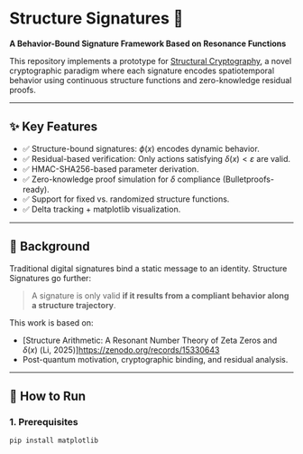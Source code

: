 # Structure Signatures 🔐

**A Behavior-Bound Signature Framework Based on Resonance Functions**

This repository implements a prototype for [Structural Cryptography](https://zenodo.org/record/15258503), a novel cryptographic paradigm where each signature encodes spatiotemporal behavior using continuous structure functions and zero-knowledge residual proofs.

---

## ✨ Key Features

- ✅ Structure-bound signatures: $\phi(x)$ encodes dynamic behavior.
- ✅ Residual-based verification: Only actions satisfying $\delta(x) < \varepsilon$ are valid.
- ✅ HMAC-SHA256-based parameter derivation.
- ✅ Zero-knowledge proof simulation for $\delta$ compliance (Bulletproofs-ready).
- ✅ Support for fixed vs. randomized structure functions.
- ✅ Delta tracking + matplotlib visualization.

---

## 🧠 Background

Traditional digital signatures bind a static message to an identity. Structure Signatures go further:

> A signature is only valid **if it results from a compliant behavior along a structure trajectory**.

This work is based on:

- [Structure Arithmetic: A Resonant Number Theory of Zeta Zeros and $\delta(x)$ (Li, 2025)]https://zenodo.org/records/15330643
- Post-quantum motivation, cryptographic binding, and residual analysis.

---

## 🚀 How to Run

### 1. Prerequisites

```bash
pip install matplotlib

